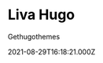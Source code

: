 ---
title: Liva Hugo
github: https://github.com/gethugothemes/liva-hugo
demo: https://demo.gethugothemes.com/liva/site/
author: Gethugothemes
thumbnail: themes/gethugothemes-liva-hugo.jpg
ssg:
  - Hugo
css:
  - Bootstrap
category:
  - Blog
date: 2021-08-29T16:18:21.000Z
description: Liva is a personal blog template powered by Hugo.
draft: true
publish_date: '2019-10-30T05:03:31Z'
update_date: '2022-06-01T05:20:29Z'
github_star: 187
github_fork: 190
---